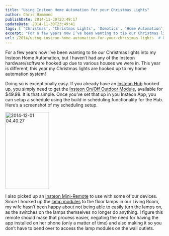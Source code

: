 ```yaml
---
title: "Using Insteon Home Automation for your Christmas Lights"
author: Chris Hammond
publishDate: 2014-11-30T23:49:17
updateDate: 2014-11-30T23:49:41
tags: [ 'Christmas', 'Christmas Lights', 'Domotics', 'Home Automation', 'Insteon', 'Lighting', 'Lights' ]
excerpt: "For a few years now I’ve been wanting to tie our Christmas lights into my Insteon Home Automation, but I haven’t had any of the Insteon hardware/software hooked up due to various houses we were in. This year is different, this year my Christmas lights are hooked up to my home automation system!"
url: /2014/using-insteon-home-automation-for-your-christmas-lights  # Use the generated URL with year
---
```

<p>For a few years now I’ve been wanting to tie our Christmas lights into my Insteon Home Automation, but I haven’t had any of the Insteon hardware/software hooked up due to various houses we were in. This year is different, this year my Christmas lights are hooked up to my home automation system!</p> <p>Doing so is exceptionally easy. If you already have an <a href="https://cjh.am/insteonHub" target="_blank">Insteon Hub</a> hooked up, you simply need to get the <a href="https://cjh.am/insteonOutdoor" target="_blank">Insteon On/Off Outdoor Module</a>, available for $49.99. It is that simple. Once you’ve set that up in you Insteon App, you can setup a schedule using the build in scheduling functionality for the Hub. Here’s a screenshot of my scheduling setup.</p> <p><a href="/assets/images/PublishThumbnails/WindowsLiveWriter/usinginsteonhomeautomationforyourchristm_132ae/2014-12-01%2004.40.27_2.png" data-gallery><img title="2014-12-01 04.40.27" style="border-left-width: 0px; border-right-width: 0px; border-bottom-width: 0px; display: inline; border-top-width: 0px" border="0" alt="2014-12-01 04.40.27" src="/assets/images/PublishThumbnails//WindowsLiveWriter/UsingInsteonHomeAutomationforyourChristm_132AE/2014-12-01%2004.40.27_thumb.png" width="139" height="244"></a> </p> <p>I also picked up an <a href="https://cjh.am/insteonMiniRemote" target="_blank">Insteon Mini-Remote</a> to use with some of our devices. Since I hooked up the <a href="https://cjh.am/insteonLampModule" target="_blank">lamp modules</a> to the floor lamps in our Living Room, my wife hasn’t been happy about not being able to easily turn the lamps on, as the switches on the lamps themselves no longer do anything. I figure this remote should make that process easier, negating the need for having the app installed on her phone (only a matter of time) and also making it so you don’t have to bend over to access the lamp modules on the wall outlets.</p>
